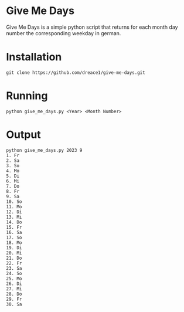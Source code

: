 # Give Me Days
Give Me Days is a simple python script that returns for each month day number the corresponding weekday in german.

# Installation
```shell
git clone https://github.com/dreace1/give-me-days.git
```

# Running
```shell
python give_me_days.py <Year> <Month Number>
```

# Output
```shell
python give_me_days.py 2023 9
1. Fr
2. Sa
3. So
4. Mo
5. Di
6. Mi
7. Do
8. Fr
9. Sa
10. So
11. Mo
12. Di
13. Mi
14. Do
15. Fr
16. Sa
17. So
18. Mo
19. Di
20. Mi
21. Do
22. Fr
23. Sa
24. So
25. Mo
26. Di
27. Mi
28. Do
29. Fr
30. Sa
```